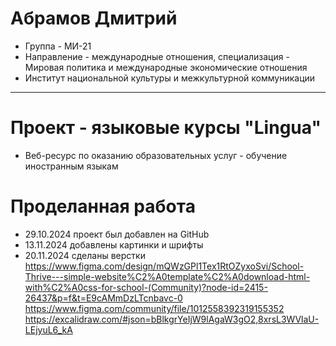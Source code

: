 # Абрамов Дмитрий
- Группа - МИ-21
- Направление - международные отношения, специализация - Мировая политика и международные экономические отношения
- Институт национальной культуры и межкультурной коммуникации
---
# Проект - языковые курсы "Lingua"
- Веб-ресурс по оказанию образовательных услуг - обучение иностранным языкам
# Проделанная работа
- 29.10.2024 проект был добавлен на GitHub
- 13.11.2024 добавлены картинки и шрифты
- 20.11.2024 сделаны верстки
https://www.figma.com/design/mQWzGPl1Tex1RtOZyxoSvi/School-Thrive---simple-website%C2%A0template%C2%A0download-html-with%C2%A0css-for-school-(Community)?node-id=2415-26437&p=f&t=E9cAMmDzLTcnbavc-0
https://www.figma.com/community/file/1012558392319155352
https://excalidraw.com/#json=bBlkgrYeIjW9lAgaW3gO2,8xrsL3WVlaU-LEjyuL6_kA
